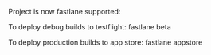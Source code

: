 Project is now fastlane supported:

To deploy debug builds to testflight:
	fastlane beta

To deploy production builds to app store:
	fastlane appstore
